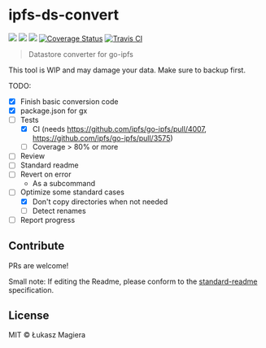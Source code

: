 ipfs-ds-convert
==================

[![](https://img.shields.io/badge/made%20by-Protocol%20Labs-blue.svg?style=flat-square)](http://ipn.io)
[![](https://img.shields.io/badge/project-IPFS-blue.svg?style=flat-square)](http://ipfs.io/)
[![](https://img.shields.io/badge/freenode-%23ipfs-blue.svg?style=flat-square)](http://webchat.freenode.net/?channels=%23ipfs)
[![Coverage Status](https://coveralls.io/repos/github/ipfs/ipfs-ds-convert/badge.svg)](https://coveralls.io/github/ipfs/ipfs-ds-convert)
[![Travis CI](https://circleci.com/gh/ipfs/ipfs-ds-convert/tree/master.svg?style=shield)](https://circleci.com/gh/ipfs/ipfs-ds-convert/tree/master)

> Datastore converter for go-ipfs

This tool is WIP and may damage your data. Make sure to backup first.

TODO:
- [x] Finish basic conversion code
- [x] package.json for gx
- [ ] Tests
  - [x] CI (needs https://github.com/ipfs/go-ipfs/pull/4007, https://github.com/ipfs/go-ipfs/pull/3575)
  - [ ] Coverage > 80% or more
- [ ] Review
- [ ] Standard readme
- [ ] Revert on error
  - As a subcommand
- [ ] Optimize some standard cases
  - [x] Don't copy directories when not needed
  - [ ] Detect renames
- [ ] Report progress

## Contribute

PRs are welcome!

Small note: If editing the Readme, please conform to the [standard-readme](https://github.com/RichardLitt/standard-readme) specification.

## License

MIT © Łukasz Magiera
